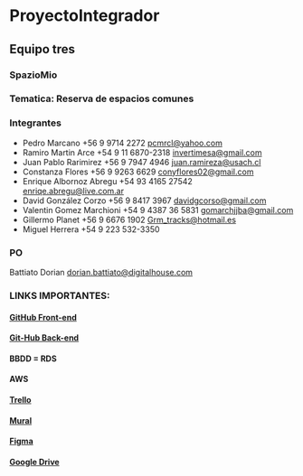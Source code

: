 # ProyectoIntegrador

## Equipo tres

### SpazioMio

### Tematica: Reserva de espacios comunes

### Integrantes

- Pedro Marcano +56 9 9714 2272 pcmrcl@yahoo.com
- Ramiro Martin Arce +54 9 11 6870-2318 invertimesa@gmail.com
- Juan Pablo Rarimirez +56 9 7947 4946 juan.ramireza@usach.cl
- Constanza Flores +56 9 9263 6629 conyflores02@gmail.com
- Enrique Albornoz Abregu +54 93 4165 27542 enriqe.abregu@live.com.ar
- David González Corzo +56 9 8417 3967 davidgcorso@gmail.com
- Valentin Gomez Marchioni +54 9 4387 36 5831 gomarchjjba@gmail.com
- Gillermo Planet +56 9 6676 1902 Grm_tracks@hotmail.es
- Miguel Herrera +54 9 223 532-3350

### PO

Battiato Dorian dorian.battiato@digitalhouse.com

### LINKS IMPORTANTES:

#### [GitHub Front-end](https://github.com/pcmarcano/ProyectoIntegrador.git)

#### [Git-Hub Back-end](https://github.com/valentingm1/spazio-BE.git)

#### BBDD = RDS

#### AWS

#### [Trello](https://trello.com/invite/b/Kbk02dts/ATTI13870f5748a0eb75360584b985e15c6a09A89E6F/proyectointegrador)

#### [Mural](https://app.mural.co/t/lopaworkspace7627/m/lopaworkspace7627/1714610233312/19f8b95572c405e7ec1d221216f1a235537d2dd2?sender=6164e0db-da10-4a2f-b0ec-fe6b492e28e7)

#### [Figma](<https://www.figma.com/file/7WdvEDEkxO04LEuPutT35J/Proyecto-Integrador-(Grupo-3)---Prototipo?type=design&node-id=8%3A90&mode=design&t=irbzaxV7jffTtUy8-1>)

#### [Google Drive](https://drive.google.com/drive/folders/1lvBbZGDjSAHjzDHOO13ee7aDl_cupVJ5)
